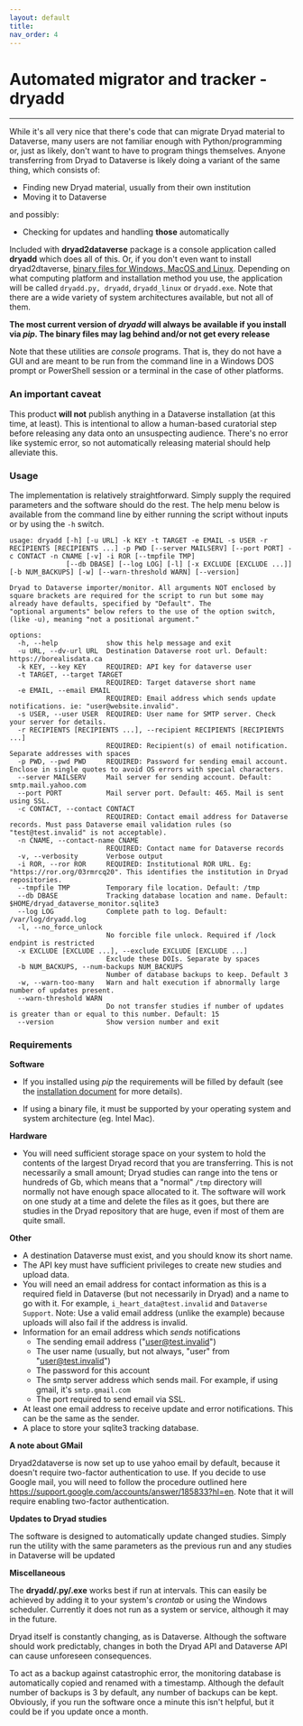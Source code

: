 ```yaml
---
layout: default
title:  
nav_order: 4
---
```


# Automated migrator and tracker - dryadd

---

While it's all very nice that there's code that can migrate Dryad material to Dataverse, many users are not familiar enough with Python/programming or, just as likely, don't want to have to program things themselves. Anyone transferring from Dryad to Dataverse is likely doing a variant of the same thing, which consists of:

* Finding new Dryad material, usually from their own institution
* Moving it to Dataverse

and possibly: 

* Checking for updates and handling **those** automatically

Included with **dryad2dataverse** package is a console application called **dryadd** which does all of this. Or, if you don't even want to install dryad2dtaverse, [binary files for Windows, MacOS and Linux](https://github.com/ubc-library-rc/dryad2dataverse/releases). Depending on what computing platform and installation method you use, the application will be called `dryadd.py, dryadd`, `dryadd_linux` or `dryadd.exe`. Note that there are a wide variety of system architectures available, but not all of them.

**The most current version of _dryadd_ will always be available if you install via _pip_. The binary files may lag behind and/or not get every release** 

Note that these utilities are *console* programs. That is, they do not have a GUI and are meant to be run from the command line in a Windows DOS prompt or PowerShell session or a terminal in the case of other platforms.

### An important caveat

This product **will not** publish anything in a Dataverse installation (at this time, at least). This is intentional to allow a human-based curatorial step before releasing any data onto an unsuspecting audience. There's no error like systemic error, so not automatically releasing material should help alleviate this.

### Usage

The implementation is relatively straightforward. Simply supply the required parameters and the software should do the rest. The help menu below is available from the command line by either running the script without inputs or by using the `-h` switch.


```nohighlight
usage: dryadd [-h] [-u URL] -k KEY -t TARGET -e EMAIL -s USER -r RECIPIENTS [RECIPIENTS ...] -p PWD [--server MAILSERV] [--port PORT] -c CONTACT -n CNAME [-v] -i ROR [--tmpfile TMP]
              [--db DBASE] [--log LOG] [-l] [-x EXCLUDE [EXCLUDE ...]] [-b NUM_BACKUPS] [-w] [--warn-threshold WARN] [--version]

Dryad to Dataverse importer/monitor. All arguments NOT enclosed by square brackets are required for the script to run but some may already have defaults, specified by "Default". The
"optional arguments" below refers to the use of the option switch, (like -u), meaning "not a positional argument."

options:
  -h, --help            show this help message and exit
  -u URL, --dv-url URL  Destination Dataverse root url. Default: https://borealisdata.ca
  -k KEY, --key KEY     REQUIRED: API key for dataverse user
  -t TARGET, --target TARGET
                        REQUIRED: Target dataverse short name
  -e EMAIL, --email EMAIL
                        REQUIRED: Email address which sends update notifications. ie: "user@website.invalid".
  -s USER, --user USER  REQUIRED: User name for SMTP server. Check your server for details.
  -r RECIPIENTS [RECIPIENTS ...], --recipient RECIPIENTS [RECIPIENTS ...]
                        REQUIRED: Recipient(s) of email notification. Separate addresses with spaces
  -p PWD, --pwd PWD     REQUIRED: Password for sending email account. Enclose in single quotes to avoid OS errors with special characters.
  --server MAILSERV     Mail server for sending account. Default: smtp.mail.yahoo.com
  --port PORT           Mail server port. Default: 465. Mail is sent using SSL.
  -c CONTACT, --contact CONTACT
                        REQUIRED: Contact email address for Dataverse records. Must pass Dataverse email validation rules (so "test@test.invalid" is not acceptable).
  -n CNAME, --contact-name CNAME
                        REQUIRED: Contact name for Dataverse records
  -v, --verbosity       Verbose output
  -i ROR, --ror ROR     REQUIRED: Institutional ROR URL. Eg: "https://ror.org/03rmrcq20". This identifies the institution in Dryad repositories.
  --tmpfile TMP         Temporary file location. Default: /tmp
  --db DBASE            Tracking database location and name. Default: $HOME/dryad_dataverse_monitor.sqlite3
  --log LOG             Complete path to log. Default: /var/log/dryadd.log
  -l, --no_force_unlock
                        No forcible file unlock. Required if /lock endpint is restricted
  -x EXCLUDE [EXCLUDE ...], --exclude EXCLUDE [EXCLUDE ...]
                        Exclude these DOIs. Separate by spaces
  -b NUM_BACKUPS, --num-backups NUM_BACKUPS
                        Number of database backups to keep. Default 3
  -w, --warn-too-many   Warn and halt execution if abnormally large number of updates present.
  --warn-threshold WARN
                        Do not transfer studies if number of updates is greater than or equal to this number. Default: 15
  --version             Show version number and exit
```
### Requirements

**Software**

* If you installed using _pip_ the requirements will be filled by default (see the [installation document](installation.md) for more details).

* If using a binary file, it must be supported by your operating system and system architecture (eg. Intel Mac).

**Hardware**

* You will need sufficient storage space on your system to hold the contents of the largest Dryad record that you are transferring. This is not necessarily a small amount; Dryad studies can range into the tens or hundreds of Gb, which means that a "normal" `/tmp` directory will normally not have enough space allocated to it. The software will work on one study at a time and delete the files as it goes, but there are studies in the Dryad repository that are huge, even if most of them are quite small.

**Other**

* A destination Dataverse must exist, and you should know its short name.
* The API key must have sufficient privileges to create new studies and upload data.
* You will need an email address for contact information as this is a required field in Dataverse (but not necessarily in Dryad) and a name to go with it. For example, `i_heart_data@test.invalid` and `Dataverse Support`. Note: Use a valid email address (unlike the example) because uploads will also fail if the address is invalid.
* Information for an email address which *sends* notifications
	* The sending email address  ("user@test.invalid")
	* The user name (usually, but not always, "user" from "user@test.invalid")
	* The password for this account
	* The smtp server address which sends mail. For example, if using gmail, it's `smtp.gmail.com`
	* The port required to send email via SSL.
* At least one email address to receive update and error notifications. This can be the same as the sender.
* A place to store your sqlite3 tracking database.

**A note about GMail**

Dryad2dataverse is now set up to use yahoo email by default, because it doesn't require two-factor authentication to use. If you decide to use Google mail, you will need to follow the procedure outlined here <https://support.google.com/accounts/answer/185833?hl=en>. Note that it will require enabling two-factor authentication.

**Updates to Dryad studies**

The software is designed to automatically update changed studies. Simply run the utility with the same parameters as the previous run and any studies in Dataverse will be updated


**Miscellaneous**

The **dryadd/.py/.exe** works best if run at intervals. This can easily be achieved by adding it to your system's _crontab_ or using the Windows scheduler. Currently it does not run as a system or service, although it may in the future.

Dryad itself is constantly changing, as is Dataverse. Although the software should work predictably, changes in both the Dryad API and Dataverse API can cause unforeseen consequences.

To act as a backup against catastrophic error, the monitoring database is automatically copied and renamed with a timestamp. Although the default number of backups is 3 by default, any number of backups can be kept. Obviously, if you run the software once a minute this isn't helpful, but it could be if you update once a month.

